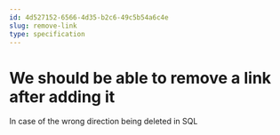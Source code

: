 ```yaml
---
id: 4d527152-6566-4d35-b2c6-49c5b54a6c4e
slug: remove-link
type: specification
---
```


# We should be able to remove a link after adding it

In case of the wrong direction being deleted in SQL
